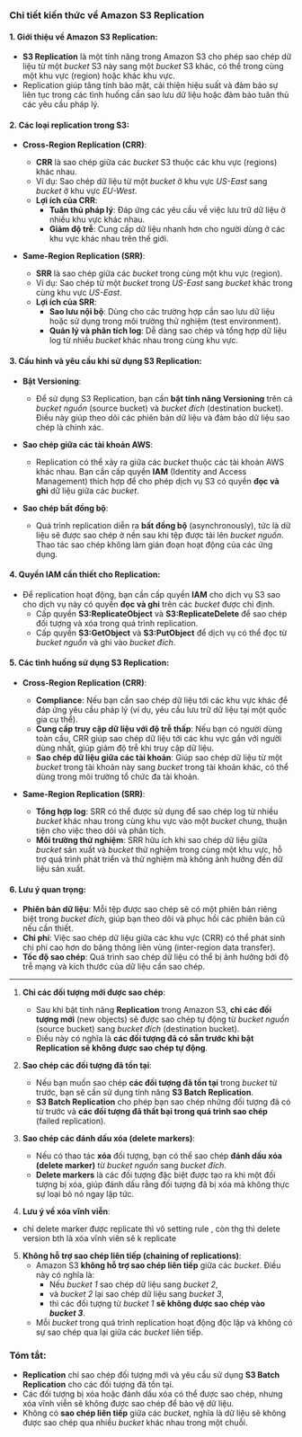 ### **Chi tiết kiến thức về Amazon S3 Replication**

#### 1. **Giới thiệu về Amazon S3 Replication**:
- **S3 Replication** là một tính năng trong Amazon S3 cho phép sao chép dữ liệu từ một *bucket* S3 này sang một *bucket* S3 khác, có thể trong cùng một khu vực (region) hoặc khác khu vực.  
- Replication giúp tăng tính bảo mật, cải thiện hiệu suất và đảm bảo sự liên tục trong các tình huống cần sao lưu dữ liệu hoặc đảm bảo tuân thủ các yêu cầu pháp lý.

#### 2. **Các loại replication trong S3**:
- **Cross-Region Replication (CRR)**:
  - **CRR** là sao chép giữa các *bucket* S3 thuộc các khu vực (regions) khác nhau.
  - Ví dụ: Sao chép dữ liệu từ một *bucket* ở khu vực *US-East* sang *bucket* ở khu vực *EU-West*.
  - **Lợi ích của CRR**:
    - **Tuân thủ pháp lý**: Đáp ứng các yêu cầu về việc lưu trữ dữ liệu ở nhiều khu vực khác nhau.
    - **Giảm độ trễ**: Cung cấp dữ liệu nhanh hơn cho người dùng ở các khu vực khác nhau trên thế giới.

- **Same-Region Replication (SRR)**:
  - **SRR** là sao chép giữa các *bucket* trong cùng một khu vực (region).
  - Ví dụ: Sao chép từ một *bucket* trong *US-East* sang *bucket* khác trong cùng khu vực *US-East*.
  - **Lợi ích của SRR**:
    - **Sao lưu nội bộ**: Dùng cho các trường hợp cần sao lưu dữ liệu hoặc sử dụng trong môi trường thử nghiệm (test environment).
    - **Quản lý và phân tích log**: Dễ dàng sao chép và tổng hợp dữ liệu log từ nhiều *bucket* khác nhau trong cùng khu vực.

#### 3. **Cấu hình và yêu cầu khi sử dụng S3 Replication**:
- **Bật Versioning**:
  - Để sử dụng S3 Replication, bạn cần **bật tính năng Versioning** trên cả *bucket nguồn* (source bucket) và *bucket đích* (destination bucket). Điều này giúp theo dõi các phiên bản dữ liệu và đảm bảo dữ liệu sao chép là chính xác.
  
- **Sao chép giữa các tài khoản AWS**:
  - Replication có thể xảy ra giữa các *bucket* thuộc các tài khoản AWS khác nhau. Bạn cần cấp quyền **IAM** (Identity and Access Management) thích hợp để cho phép dịch vụ S3 có quyền **đọc và ghi** dữ liệu giữa các *bucket*.

- **Sao chép bất đồng bộ**:
  - Quá trình replication diễn ra **bất đồng bộ** (asynchronously), tức là dữ liệu sẽ được sao chép ở nền sau khi tệp được tải lên *bucket nguồn*. Thao tác sao chép không làm gián đoạn hoạt động của các ứng dụng.

#### 4. **Quyền IAM cần thiết cho Replication**:
- Để replication hoạt động, bạn cần cấp quyền **IAM** cho dịch vụ S3 sao cho dịch vụ này có quyền **đọc và ghi** trên các *bucket* được chỉ định.
  - Cấp quyền **S3:ReplicateObject** và **S3:ReplicateDelete** để sao chép đối tượng và xóa trong quá trình replication.
  - Cấp quyền **S3:GetObject** và **S3:PutObject** để dịch vụ có thể đọc từ *bucket nguồn* và ghi vào *bucket đích*.

#### 5. **Các tình huống sử dụng S3 Replication**:
- **Cross-Region Replication (CRR)**:
  - **Compliance**: Nếu bạn cần sao chép dữ liệu tới các khu vực khác để đáp ứng yêu cầu pháp lý (ví dụ, yêu cầu lưu trữ dữ liệu tại một quốc gia cụ thể).
  - **Cung cấp truy cập dữ liệu với độ trễ thấp**: Nếu bạn có người dùng toàn cầu, CRR giúp sao chép dữ liệu tới các khu vực gần với người dùng nhất, giúp giảm độ trễ khi truy cập dữ liệu.
  - **Sao chép dữ liệu giữa các tài khoản**: Giúp sao chép dữ liệu từ một *bucket* trong tài khoản này sang *bucket* trong tài khoản khác, có thể dùng trong môi trường tổ chức đa tài khoản.

- **Same-Region Replication (SRR)**:
  - **Tổng hợp log**: SRR có thể được sử dụng để sao chép log từ nhiều *bucket* khác nhau trong cùng khu vực vào một *bucket* chung, thuận tiện cho việc theo dõi và phân tích.
  - **Môi trường thử nghiệm**: SRR hữu ích khi sao chép dữ liệu giữa *bucket* sản xuất và *bucket* thử nghiệm trong cùng một khu vực, hỗ trợ quá trình phát triển và thử nghiệm mà không ảnh hưởng đến dữ liệu sản xuất.
  
#### 6. **Lưu ý quan trọng**:
- **Phiên bản dữ liệu**: Mỗi tệp được sao chép sẽ có một phiên bản riêng biệt trong *bucket đích*, giúp bạn theo dõi và phục hồi các phiên bản cũ nếu cần thiết.
- **Chi phí**: Việc sao chép dữ liệu giữa các khu vực (CRR) có thể phát sinh chi phí cao hơn do băng thông liên vùng (inter-region data transfer).
- **Tốc độ sao chép**: Quá trình sao chép dữ liệu có thể bị ảnh hưởng bởi độ trễ mạng và kích thước của dữ liệu cần sao chép. 

---


1. **Chỉ các đối tượng mới được sao chép**:
   - Sau khi bật tính năng **Replication** trong Amazon S3, **chỉ các đối tượng mới** (new objects) sẽ được sao chép tự động từ *bucket nguồn* (source bucket) sang *bucket đích* (destination bucket).
   - Điều này có nghĩa là **các đối tượng đã có sẵn trước khi bật Replication sẽ không được sao chép tự động**.

2. **Sao chép các đối tượng đã tồn tại**:
   - Nếu bạn muốn sao chép **các đối tượng đã tồn tại** trong *bucket* từ trước, bạn sẽ cần sử dụng tính năng **S3 Batch Replication**.
   - **S3 Batch Replication** cho phép bạn sao chép những đối tượng đã có từ trước và **các đối tượng đã thất bại trong quá trình sao chép** (failed replication).

3. **Sao chép các đánh dấu xóa (delete markers)**:
   - Nếu có thao tác **xóa** đối tượng, bạn có thể sao chép **đánh dấu xóa (delete marker)** từ *bucket nguồn* sang *bucket đích*.
   - **Delete markers** là các đối tượng đặc biệt được tạo ra khi một đối tượng bị xóa, giúp đánh dấu rằng đối tượng đã bị xóa mà không thực sự loại bỏ nó ngay lập tức.

4. **Lưu ý về xóa vĩnh viễn**:
  - chỉ delete marker được replicate thì vô setting rule , còn thg thì delete version bth là xóa vĩnh viên sẽ k replicate 
5. **Không hỗ trợ sao chép liên tiếp (chaining of replications)**:
   - Amazon S3 **không hỗ trợ sao chép liên tiếp** giữa các *bucket*. Điều này có nghĩa là:
     - Nếu *bucket 1* sao chép dữ liệu sang *bucket 2*,
     - và *bucket 2* lại sao chép dữ liệu sang *bucket 3*,
     - thì các đối tượng từ *bucket 1* **sẽ không được sao chép vào *bucket 3***.
   - Mỗi *bucket* trong quá trình replication hoạt động độc lập và không có sự sao chép qua lại giữa các *bucket* liên tiếp.

### **Tóm tắt**:
- **Replication** chỉ sao chép đối tượng mới và yêu cầu sử dụng **S3 Batch Replication** cho các đối tượng đã tồn tại.
- Các đối tượng bị xóa hoặc đánh dấu xóa có thể được sao chép, nhưng xóa vĩnh viễn sẽ không được sao chép để bảo vệ dữ liệu.
- Không có **sao chép liên tiếp** giữa các *bucket*, nghĩa là dữ liệu sẽ không được sao chép qua nhiều *bucket* khác nhau trong một chuỗi.